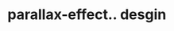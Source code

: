 # parallax-effect.. desgin                                                                                                                                                                                                                                                                               
